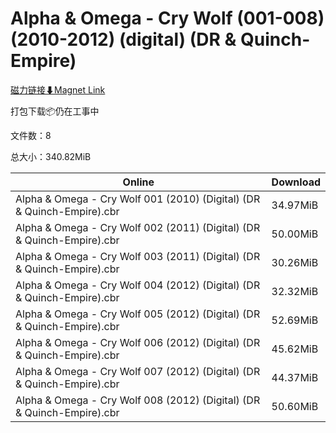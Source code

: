 # Alpha & Omega - Cry Wolf (001-008) (2010-2012) (digital) (DR & Quinch-Empire)

[磁力链接⬇Magnet Link](magnet:?xt=urn:btih:25aab8d57e5947c8048c389f078edb3e12ac1709&dn=Alpha%20%26%20Omega%20-%20Cry%20Wolf%20%28001-008%29%20%282010-2012%29%20%28digital%29%20%28DR%20%26%20Quinch-Empire%29)

打包下载📦仍在工事中

文件数：8

总大小：340.82MiB

Online | Download
--- | ---
Alpha & Omega - Cry Wolf 001 (2010) (Digital) (DR & Quinch-Empire).cbr | 34.97MiB
Alpha & Omega - Cry Wolf 002 (2011) (Digital) (DR & Quinch-Empire).cbr | 50.00MiB
Alpha & Omega - Cry Wolf 003 (2011) (Digital) (DR & Quinch-Empire).cbr | 30.26MiB
Alpha & Omega - Cry Wolf 004 (2012) (Digital) (DR & Quinch-Empire).cbr | 32.32MiB
Alpha & Omega - Cry Wolf 005 (2012) (Digital) (DR & Quinch-Empire).cbr | 52.69MiB
Alpha & Omega - Cry Wolf 006 (2012) (Digital) (DR & Quinch-Empire).cbr | 45.62MiB
Alpha & Omega - Cry Wolf 007 (2012) (Digital) (DR & Quinch-Empire).cbr | 44.37MiB
Alpha & Omega - Cry Wolf 008 (2012) (Digital) (DR & Quinch-Empire).cbr | 50.60MiB